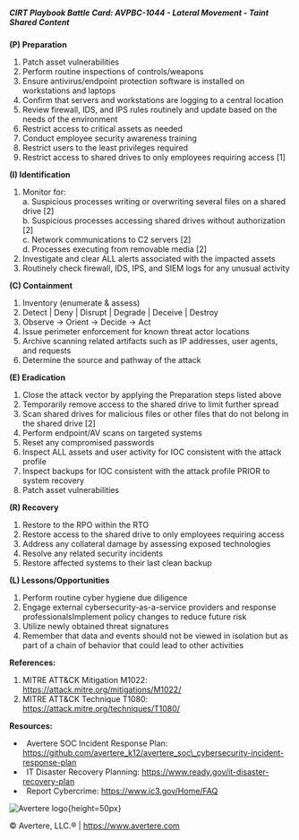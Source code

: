 ##### CIRT Playbook Battle Card: **AVPBC-1044 - Lateral Movement - Taint Shared Content**

**(P) Preparation**

1.  Patch asset vulnerabilities
2.  Perform routine inspections of controls/weapons
3.  Ensure antivirus/endpoint protection software is installed on workstations and laptops
4.  Confirm that servers and workstations are logging to a central location
5.  Review firewall, IDS, and IPS rules routinely and update based on the needs of the environment
6.  Restrict access to critical assets as needed
7.  Conduct employee security awareness training
8.  Restrict users to the least privileges required
9.  Restrict access to shared drives to only employees requiring access \[1\]

**(I) Identification**

1.  Monitor for:  
    a. Suspicious processes writing or overwriting several files on a shared drive \[2\]  
    b. Suspicious processes accessing shared drives without authorization \[2\]  
    c. Network communications to C2 servers \[2\]  
    d. Processes executing from removable media \[2\]
2.  Investigate and clear ALL alerts associated with the impacted assets
3.  Routinely check firewall, IDS, IPS, and SIEM logs for any unusual activity

**(C) Containment**

1.  Inventory (enumerate & assess)
2.  Detect | Deny | Disrupt | Degrade | Deceive | Destroy
3.  Observe -> Orient -> Decide -> Act
4.  Issue perimeter enforcement for known threat actor locations
5.  Archive scanning related artifacts such as IP addresses, user agents, and requests
6.  Determine the source and pathway of the attack

**(E) Eradication**

1.  Close the attack vector by applying the Preparation steps listed above
2.  Temporarily remove access to the shared drive to limit further spread
3.  Scan shared drives for malicious files or other files that do not belong in the shared drive \[2\]
4.  Perform endpoint/AV scans on targeted systems
5.  Reset any compromised passwords
6.  Inspect ALL assets and user activity for IOC consistent with the attack profile
7.  Inspect backups for IOC consistent with the attack profile PRIOR to system recovery
8.  Patch asset vulnerabilities

**(R) Recovery**

1.  Restore to the RPO within the RTO
2.  Restore access to the shared drive to only employees requiring access
3.  Address any collateral damage by assessing exposed technologies
4.  Resolve any related security incidents
5.  Restore affected systems to their last clean backup

**(L) Lessons/Opportunities**

1.  Perform routine cyber hygiene due diligence
2.  Engage external cybersecurity-as-a-service providers and response professionalsImplement policy changes to reduce future risk
3.  Utilize newly obtained threat signatures
4.  Remember that data and events should not be viewed in isolation but as part of a chain of behavior that could lead to other activities

**References:**

1.  MITRE ATT&CK Mitigation M1022: https://attack.mitre.org/mitigations/M1022/
2.  MITRE ATT&CK Technique T1080: https://attack.mitre.org/techniques/T1080/

**Resources:**

*    Avertere SOC Incident Response Plan: https://github.com/avertere_k12/avertere_soc\_cybersecurity-incident-response-plan
*    IT Disaster Recovery Planning: https://www.ready.gov/it-disaster-recovery-plan
*    Report Cybercrime: https://www.ic3.gov/Home/FAQ

![Avertere logo](https://example.com/averttere-logo.jpg){height=50px}

  
© Avertere, LLC.® | https://www.avertere.com
